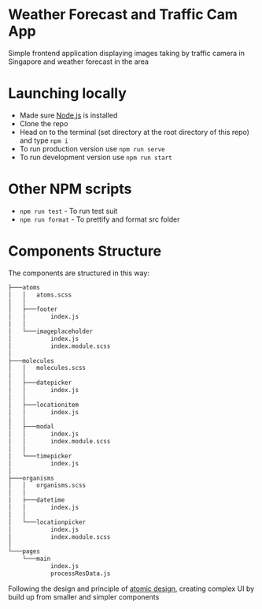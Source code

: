 # Weather Forecast and Traffic Cam App

Simple frontend application displaying images taking by traffic camera in Singapore and weather forecast in the area 

# Launching locally

* Made sure [Node,js](https://nodejs.org/en/download/) is installed
* Clone the repo
* Head on to the terminal (set directory at the root directory of this repo) and type ```npm i```
* To run production version use ```npm run serve```
* To run development version use ```npm run start```


# Other NPM scripts

* ```npm run test``` - To run test suit
* ```npm run format``` -  To prettify and format src folder


# Components Structure

The components are structured in this way:

```txt
├───atoms
│   │   atoms.scss
│   │
│   ├───footer
│   │       index.js
│   │
│   └───imageplaceholder
│           index.js
│           index.module.scss
│
├───molecules
│   │   molecules.scss
│   │
│   ├───datepicker
│   │       index.js
│   │
│   ├───locationitem
│   │       index.js
│   │
│   ├───modal
│   │       index.js
│   │       index.module.scss
│   │
│   └───timepicker
│           index.js
│
├───organisms
│   │   organisms.scss
│   │
│   ├───datetime
│   │       index.js
│   │
│   └───locationpicker
│           index.js
│           index.module.scss
│
└───pages
    └───main
            index.js
            processResData.js
```

Following the design and principle of [atomic design](https://dev.to/giteden/atomic-design-with-react-and-bit-simplify-a-complex-ui-1k1f), creating complex UI by build up from smaller and simpler components

